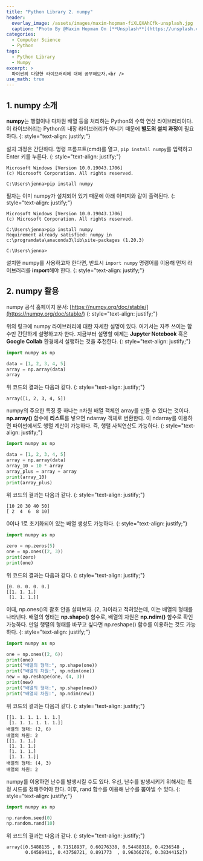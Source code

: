```yaml
---
title: "Python Library 2. numpy"
header:
  overlay_image: /assets/images/maxim-hopman-fiXLQXAhCfk-unsplash.jpg
  caption: "Photo By @Maxim Hopman On [**Unsplash**](https://unsplash.com/@nampoh)"
categories:
  - Computer Science
  - Python
tags:
  - Python Library
  - Numpy
excerpt: >
  파이썬의 다양한 라이브러리에 대해 공부해보자.<br />
use_math: true
---
```


## 1. numpy 소개

**numpy**는 행렬이나 다차원 배열 등을 처리하는 Python의 수학 연산 라이브러리이다. 이 라이브러리는 Python의 내장 라이브러리가 아니기 때문에 **별도의 설치 과정**이 필요하다.
{: style="text-align: justify;"}

설치 과정은 간단하다. 명령 프롬프트(cmd)를 열고, `pip install numpy`를 입력하고 Enter 키를 누른다.
{: style="text-align: justify;"}

```
Microsoft Windows [Version 10.0.19043.1706]
(c) Microsoft Corporation. All rights reserved.

C:\Users\jenna>pip install numpy
```

필자는 이미 numpy가 설치되어 있기 때문에 아래 이미지와 같이 출력된다.
{: style="text-align: justify;"}

```
Microsoft Windows [Version 10.0.19043.1706]
(c) Microsoft Corporation. All rights reserved.

C:\Users\jenna>pip install numpy
Requirement already satisfied: numpy in c:\programdata\anaconda3\lib\site-packages (1.20.3)

C:\Users\jenna>
```

설치한 numpy를 사용하고자 한다면, 반드시 `import numpy` 명령어를 이용해 먼저 라이브러리를 **import**해야 한다.
{: style="text-align: justify;"}

## 2. numpy 활용

numpy 공식 홈페이지 문서: [https://numpy.org/doc/stable/](https://numpy.org/doc/stable/)
{: style="text-align: justify;"}

위의 링크에 numpy 라이브러리에 대한 자세한 설명이 있다. 여기서는 자주 쓰이는 함수만 간단하게 설명하고자 한다. 지금부터 설명할 예제는 **Jupyter Notebook** 혹은 **Google Collab** 환경에서 실행하는 것을 추천한다.
{: style="text-align: justify;"}

```python
import numpy as np

data = [1, 2, 3, 4, 5]
array = np.array(data)
array
```

위 코드의 결과는 다음과 같다.
{: style="text-align: justify;"}

```
array([1, 2, 3, 4, 5])
```

numpy의 주요한 특징 중 하나는 n차원 배열 객체인 array를 만들 수 있다는 것이다. **np.array()** 함수에 **리스트**를 넣으면 ndarray 객체로 변환한다. 이 ndarray를 이용하면 파이썬에서도 행렬 계산이 가능하다. 즉, 행렬 사칙연산도 가능하다.
{: style="text-align: justify;"}

```python
import numpy as np

data = [1, 2, 3, 4, 5]
array = np.array(data)
array_10 = 10 * array
array_plus = array + array
print(array_10)
print(array_plus)
```

위 코드의 결과는 다음과 같다.
{: style="text-align: justify;"}

```
[10 20 30 40 50]
[ 2  4  6  8 10]
```

0이나 1로 초기화되어 있는 배열 생성도 가능하다.
{: style="text-align: justify;"}

```python
import numpy as np

zero = np.zeros(5)
one = np.ones((2, 3))
print(zero)
print(one)
```

위 코드의 결과는 다음과 같다.
{: style="text-align: justify;"}

```
[0. 0. 0. 0. 0.]
[[1. 1. 1.]
 [1. 1. 1.]]
```

이때, np.ones()의 괄호 안을 살펴보자. (2, 3)이라고 적혀있는데, 이는 배열의 형태를 나타낸다. 배열의 형태는 **np.shape()** 함수로, 배열의 차원은 **np.ndim()** 함수로 확인 가능하다. 만일 행렬의 형태를 바꾸고 싶다면 np.reshape() 함수를 이용하는 것도 가능하다.
{: style="text-align: justify;"}

```python
import numpy as np

one = np.ones((2, 6))
print(one)
print("배열의 형태:", np.shape(one))
print("배열의 차원:", np.ndim(one))
new = np.reshape(one, (4, 3))
print(new)
print("배열의 형태:", np.shape(new))
print("배열의 차원:", np.ndim(new))
```

위 코드의 결과는 다음과 같다.
{: style="text-align: justify;"}

```
[[1. 1. 1. 1. 1. 1.]
 [1. 1. 1. 1. 1. 1.]]
배열의 형태: (2, 6)
배열의 차원: 2
[[1. 1. 1.]
 [1. 1. 1.]
 [1. 1. 1.]
 [1. 1. 1.]]
배열의 형태: (4, 3)
배열의 차원: 2
```

numpy를 이용하면 난수를 발생시킬 수도 있다. 우선, 난수를 발생시키기 위해서는 특정 시드를 정해주어야 한다. 이후, rand 함수를 이용해 난수를 뽑아낼 수 있다.
{: style="text-align: justify;"}

```python
import numpy as np

np.random.seed(0)
np.random.rand(10)
```

위 코드의 결과는 다음과 같다.
{: style="text-align: justify;"}

```
array([0.5488135 , 0.71518937, 0.60276338, 0.54488318, 0.4236548 ,
       0.64589411, 0.43758721, 0.891773  , 0.96366276, 0.38344152])
```
